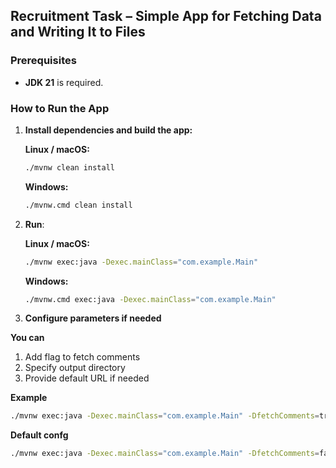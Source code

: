 ## Recruitment Task – Simple App for Fetching Data and Writing It to Files

### Prerequisites
- **JDK 21** is required.

### How to Run the App

1. **Install dependencies and build the app:**

      **Linux / macOS:**
   ```bash
   ./mvnw clean install
   ```

   **Windows:**
   ```bash
   ./mvnw.cmd clean install
   ```

2. **Run**:

      **Linux / macOS:**
   ```bash
   ./mvnw exec:java -Dexec.mainClass="com.example.Main"
   ```

   **Windows:**
   ```bash
   ./mvnw.cmd exec:java -Dexec.mainClass="com.example.Main"
   ```

3. **Configure parameters if needed**

  **You can**
  1. Add flag to fetch comments
  2. Specify output directory
  3. Provide default URL if needed

  **Example**

  ```bash
  ./mvnw exec:java -Dexec.mainClass="com.example.Main" -DfetchComments=true -DoutputDir="output_dir_name" -DapiUrl="https://jsonplaceholder.typicode.com/"
  ```

  **Default confg**

  ```bash
  ./mvnw exec:java -Dexec.mainClass="com.example.Main" -DfetchComments=false -DoutputDir="output" -DapiUrl="https://jsonplaceholder.typicode.com/"
  ```

